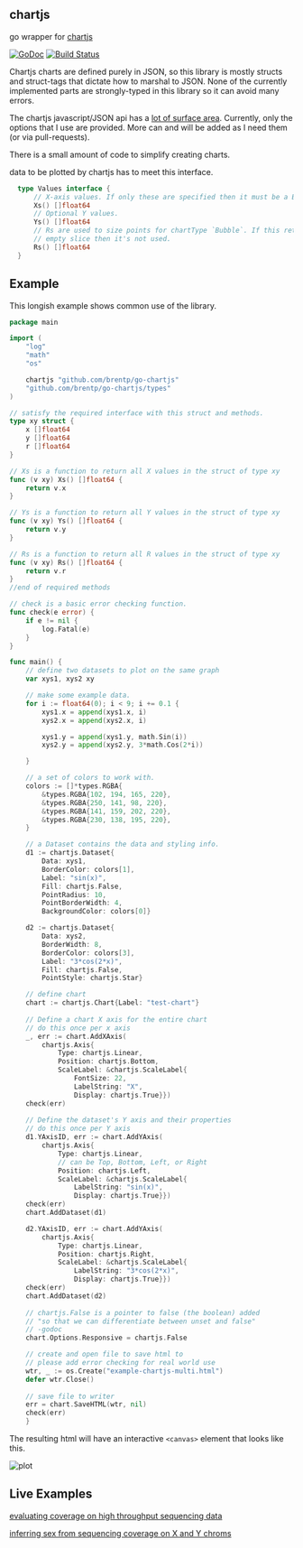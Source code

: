 chartjs
-------

go wrapper for [chartjs](http://chartjs.org)

[![GoDoc](https://godoc.org/github.com/brentp/go-chartjs?status.png)](https://godoc.org/github.com/brentp/go-chartjs)
[![Build Status](https://travis-ci.org/brentp/go-chartjs.svg)](https://travis-ci.org/brentp/go-chartjs)


Chartjs charts are defined purely in JSON, so this library is mostly
structs and struct-tags that dictate how to marshal to JSON. None of the currently
implemented parts are strongly-typed in this library so it can avoid many errors.

The chartjs javascript/JSON api has a [lot of surface area](http://www.chartjs.org/docs/).
Currently, only the options that I use are provided. More can and will be added as I need
them (or via pull-requests).

There is a small amount of code to simplify creating charts.

data to be plotted by chartjs has to meet this interface.
```Go
  type Values interface {
      // X-axis values. If only these are specified then it must be a Bar plot.
      Xs() []float64
      // Optional Y values.
      Ys() []float64
      // Rs are used to size points for chartType `Bubble`. If this returns an
      // empty slice then it's not used.
      Rs() []float64
  }
```

Example
-------

This longish example shows common use of the library.

```Go
package main

import (
	"log"
	"math"
	"os"

	chartjs "github.com/brentp/go-chartjs"
	"github.com/brentp/go-chartjs/types"
)

// satisfy the required interface with this struct and methods.
type xy struct {
	x []float64
	y []float64
	r []float64
}

// Xs is a function to return all X values in the struct of type xy
func (v xy) Xs() []float64 {
	return v.x
}

// Ys is a function to return all Y values in the struct of type xy
func (v xy) Ys() []float64 {
	return v.y
}

// Rs is a function to return all R values in the struct of type xy
func (v xy) Rs() []float64 {
	return v.r
}
//end of required methods

// check is a basic error checking function. 
func check(e error) {
	if e != nil {
		log.Fatal(e)
	}
}

func main() {
	// define two datasets to plot on the same graph
	var xys1, xys2 xy

    // make some example data.
	for i := float64(0); i < 9; i += 0.1 {
		xys1.x = append(xys1.x, i)
		xys2.x = append(xys2.x, i)

		xys1.y = append(xys1.y, math.Sin(i))
		xys2.y = append(xys2.y, 3*math.Cos(2*i))

	}

	// a set of colors to work with.
	colors := []*types.RGBA{
		&types.RGBA{102, 194, 165, 220},
		&types.RGBA{250, 141, 98, 220},
		&types.RGBA{141, 159, 202, 220},
		&types.RGBA{230, 138, 195, 220},
	}

	// a Dataset contains the data and styling info.
	d1 := chartjs.Dataset{
		Data: xys1, 
		BorderColor: colors[1], 
		Label: "sin(x)", 
		Fill: chartjs.False,
		PointRadius: 10,
		PointBorderWidth: 4,
		BackgroundColor: colors[0]}

	d2 := chartjs.Dataset{
		Data: xys2, 
		BorderWidth: 8, 
		BorderColor: colors[3], 
		Label: "3*cos(2*x)",
		Fill: chartjs.False, 
		PointStyle: chartjs.Star}

	// define chart
	chart := chartjs.Chart{Label: "test-chart"}
	
	// Define a chart X axis for the entire chart
	// do this once per x axis
	_, err := chart.AddXAxis(
		chartjs.Axis{
			Type: chartjs.Linear, 
			Position: chartjs.Bottom, 
			ScaleLabel: &chartjs.ScaleLabel{
				FontSize: 22,
				LabelString: "X",
				Display: chartjs.True}})
	check(err)
	
	// Define the dataset's Y axis and their properties
	// do this once per Y axis
	d1.YAxisID, err := chart.AddYAxis(
		chartjs.Axis{
			Type: chartjs.Linear,
			// can be Top, Bottom, Left, or Right
			Position: chartjs.Left,
			ScaleLabel: &chartjs.ScaleLabel{
				LabelString: "sin(x)",
				Display: chartjs.True}})
	check(err)
	chart.AddDataset(d1)

	d2.YAxisID, err := chart.AddYAxis(
		chartjs.Axis{
			Type: chartjs.Linear, 
			Position: chartjs.Right,
			ScaleLabel: &chartjs.ScaleLabel{
				LabelString: "3*cos(2*x)",
				Display: chartjs.True}})
	check(err)
	chart.AddDataset(d2)
	
	// chartjs.False is a pointer to false (the boolean) added
	// "so that we can differentiate between unset and false"
	// -godoc
	chart.Options.Responsive = chartjs.False

	// create and open file to save html to
	// please add error checking for real world use
	wtr, _ := os.Create("example-chartjs-multi.html")
	defer wtr.Close()
	
	// save file to writer
	err = chart.SaveHTML(wtr, nil)
	check(err)
	}
```

The resulting html will have an interactive `<canvas>` element that looks like this.

![plot](https://cloud.githubusercontent.com/assets/1739/20368217/5068a336-ac10-11e6-8d6c-f711c7c71df3.png "example plot")


Live Examples
-------------

[evaluating coverage on high throughput sequencing data](https://brentp.github.io/goleft/indexcov/ex-indexcov-roc.html)

[inferring sex from sequencing coverage on X and Y chroms](https://brentp.github.io/goleft/indexcov/ex-indexcov-sex.html)
